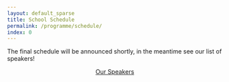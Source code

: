 ```yaml
---
layout: default_sparse
title: School Schedule
permalink: /programme/schedule/
index: 0
---
```


The final schedule will be announced shortly, in the meantime see our list of speakers!

<p style="text-align: center;"><a class="btn btn-primary" role="button" href="{{site.baseurl}}{% link speakers.md %}">Our Speakers</a></p>

<!-- <img src="{{ site.baseurl }}/assets/images/timetable.png" class="img-fluid" style="max-width: 100%;"> -->
